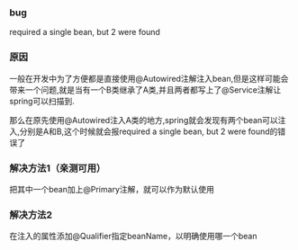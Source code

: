 
### bug

required a single bean, but 2 were found

### 原因

一般在开发中为了方便都是直接使用@Autowired注解注入bean,但是这样可能会带来一个问题,就是当有一个B类继承了A类,并且两者都写上了@Service注解让spring可以扫描到.

那么在原先使用@Autowired注入A类的地方,spring就会发现有两个bean可以注入,分别是A和B,这个时候就会报required a single bean, but 2 were found的错误了


### 解决方法1（亲测可用）

把其中一个bean加上@Primary注解，就可以作为默认使用

### 解决方法2

在注入的属性添加@Qualifier指定beanName，以明确使用哪一个bean





















